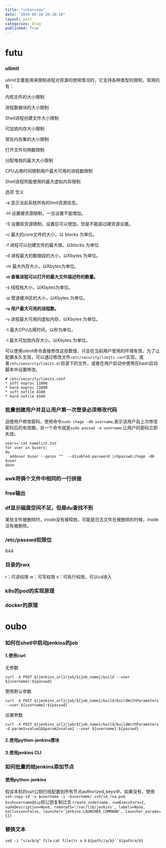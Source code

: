 ```yaml
---
title: "interview"
date: "2019-05-10 20:30:18"
layout: post
categories: blog
published: True
---
```


# futu

### ulimit

ulimit主要是用来限制进程对资源的使用情况的，它支持各种类型的限制，常用的有：

内核文件的大小限制

进程数据块的大小限制

Shell进程创建文件大小限制

可加锁内存大小限制

常驻内存集的大小限制

打开文件句柄数限制

分配堆栈的最大大小限制

CPU占用时间限制用户最大可用的进程数限制

Shell进程所能使用的最大虚拟内存限制

选项 含义

-a 显示当前系统所有的limit资源信息。 

-H 设置硬资源限制，一旦设置不能增加。

-S 设置软资源限制，设置后可以增加，但是不能超过硬资源设置。

-c 最大的core文件的大小，以 blocks 为单位。

-f 进程可以创建文件的最大值，以blocks 为单位.

-d 进程最大的数据段的大小，以Kbytes 为单位。

-m 最大内存大小，以Kbytes为单位。

**-n 查看进程可以打开的最大文件描述符的数量。**

-s 线程栈大小，以Kbytes为单位。

-p 管道缓冲区的大小，以Kbytes 为单位。

**-u 用户最大可用的进程数。**

-v 进程最大可用的虚拟内存，以Kbytes 为单位。

-t 最大CPU占用时间，以秒为单位。

-l 最大可加锁内存大小，以Kbytes 为单位。

可以使用ulimit命令直接修改这些数值，只会在当前用户使用的环境有效，为了让配置永久生效，可以通过修改文件`/etc/security/limits.conf`实现，或者`/etc/sevurity/limits.d/`目录下的文件，或者在用户启动中使用在bash启动脚本中设置修改。

```
# /etc/security/limits.conf
* soft noproc 11000
* hard noproc 11000
* soft nofile 4100
* hard nofile 4100
```

### 批量创建用户并且让用户第一次登录必须修改代码

迫使用户修改密码，使用命令`sudo chage -d0 username`,表示该用户自上次修改密码后的有效期，另一个命令就是`sudo passwd -e username`,让用户的密码立即失效。

```
users=`cat namelist.txt`
for user in $users;
do
  adduser $user --gecos ""  --disabled-password |chpasswd;chage -d0 $user
done
```

### awk将俩个文件中相同的一行拼接

### free输出

### df显示磁盘空间不足，但是du查找不到

某些文件被删除时，inode没有被释放。可能是日志文件在被删除的时候，inode没有被删除。

### /etc/passwd权限位

644 

### 目录的rwx

r：可读权限
w：可写权限
x：可执行权限，可以cd进入

### k8s的pod的实现原理

### docker的原理

# oubo

### 如何在shell中启动jenkins的job

#### 1.使用curl

无参数

```
curl -X POST ${jenkins_url}/job/${job_name}/build --user ${username}:${passwd}
```

使用默认参数

```
curl -X POST ${jenkins_url}/job/${job_name}/build/buildWithParameters  --user ${username}:${passwd}
```

设置参数

```
curl -X POST ${jenkins_url}/job/${job_name}/build/buildWithParameters  -d param1=value1&&param2=value2 --user ${username}:${passwd}
```

#### 2.使用python-jenkins模块

#### 3.使用jenkins CLI

### 如何批量的给jenkins添加节点

#### 使用python-jenkins

假设本机的ssh公钥已经配置到所有节点authorized\_keys中，如果没有，使用`ssh-copy-id -u $username -i ~$username/.ssh/id_rsa.pub $sshusername@$ip`将公钥复制过去
`create_node(name, numExecutors=2, nodeDescription=None, remoteFS='/var/lib/jenkins', labels=None, exclusive=False, launcher='jenkins.LAUNCHER_COMMAND', launcher_params={})`

### 替换文本

`sed -i "s/a/b/g" file`
`cat file|tr a b`
`${path//a/b}``${path/a/b}`

